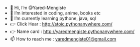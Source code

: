 - 👋 Hi, I’m @Yared-Mengiste
- 👀 I’m interested in coding, anime, books etc
- 🌱 I’m currently learning pythone, java, sql
- 👉 Click Hear : http://stoic.pythonanywhere.com/
- 👉 Name card : http://yaredmengiste.pythonanywhere.com/
- 📫 How to reach me : yaredmengiste01@gmail.com

<!---
Yared-Mengiste/Yared-Mengiste is a ✨ special ✨ repository because its `README.md` (this file) appears on your GitHub profile.
You can click the Preview link to take a look at your changes.
--->
